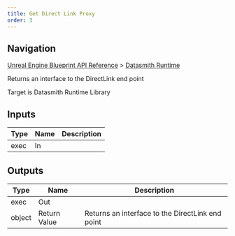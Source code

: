 ```yaml
---
title: Get Direct Link Proxy
order: 3
---
```

## Navigation

[Unreal Engine Blueprint API Reference](https://dev.epicgames.com/documentation/en-us/unreal-engine/BlueprintAPI) > [Datasmith Runtime](https://dev.epicgames.com/documentation/en-us/unreal-engine/BlueprintAPI/DatasmithRuntime)

Returns an interface to the DirectLink end point

Target is Datasmith Runtime Library

## Inputs

| Type | Name | Description |
| --- | --- | --- |
| exec | In |  |

## Outputs

| Type | Name | Description |
| --- | --- | --- |
| exec | Out |  |
| object | Return Value | Returns an interface to the DirectLink end point |
